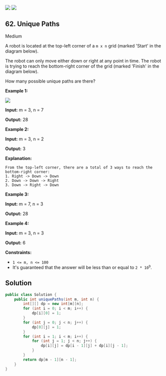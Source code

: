 [![](https://img.shields.io/github/stars/javadev/LeetCode-in-All?label=Stars&style=flat-square)](https://github.com/javadev/LeetCode-in-All)
[![](https://img.shields.io/github/forks/javadev/LeetCode-in-All?label=Fork%20me%20on%20GitHub%20&style=flat-square)](https://github.com/javadev/LeetCode-in-All/fork)

## 62\. Unique Paths

Medium

A robot is located at the top-left corner of a `m x n` grid (marked 'Start' in the diagram below).

The robot can only move either down or right at any point in time. The robot is trying to reach the bottom-right corner of the grid (marked 'Finish' in the diagram below).

How many possible unique paths are there?

**Example 1:**

![](https://assets.leetcode.com/uploads/2018/10/22/robot_maze.png)

**Input:** m = 3, n = 7

**Output:** 28 

**Example 2:**

**Input:** m = 3, n = 2

**Output:** 3

**Explanation:**

    From the top-left corner, there are a total of 3 ways to reach the bottom-right corner:
    1. Right -> Down -> Down
    2. Down -> Down -> Right
    3. Down -> Right -> Down 

**Example 3:**

**Input:** m = 7, n = 3

**Output:** 28 

**Example 4:**

**Input:** m = 3, n = 3

**Output:** 6 

**Constraints:**

*   `1 <= m, n <= 100`
*   It's guaranteed that the answer will be less than or equal to <code>2 * 10<sup>9</sup></code>.

## Solution

```java
public class Solution {
    public int uniquePaths(int m, int n) {
        int[][] dp = new int[m][n];
        for (int i = 0; i < m; i++) {
            dp[i][0] = 1;
        }
        for (int j = 0; j < n; j++) {
            dp[0][j] = 1;
        }
        for (int i = 1; i < m; i++) {
            for (int j = 1; j < n; j++) {
                dp[i][j] = dp[i - 1][j] + dp[i][j - 1];
            }
        }
        return dp[m - 1][n - 1];
    }
}
```